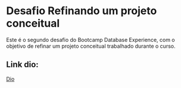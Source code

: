# Desafio Refinando um projeto conceitual

Este é o segundo desafio do Bootcamp Database Experience, com o objetivo de refinar um projeto conceitual trabalhado durante o curso.

## Link dio:
[Dio](https://web.dio.me/home)

